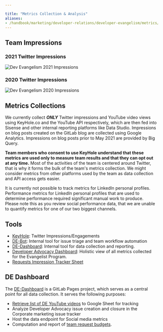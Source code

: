 ```yaml
---

title: "Metrics Collection & Analysis"
aliases:
- /handbook/marketing/developer-relations/developer-evangelism/metrics/index.html
---
```









## Team Impressions

### 2021 Twitter Impressions

![Dev Evangelism 2021 Impressions](https://europe-west1-group-community-a29572.cloudfunctions.net/getKeyHoleData?grouping=group&grouping_data=de&datatype=impressions&year=2021&month=all&network=twitter&response_type=chart&chart_type=bar "Dev Evangelism 2021 Impressions")

### 2020 Twitter Impressions

![Dev Evangelism 2020 Impressions](https://europe-west1-group-community-a29572.cloudfunctions.net/getKeyHoleData?grouping=group&grouping_data=de&datatype=impressions&year=2020&month=all&network=twitter&response_type=chart&chart_type=bar "Dev Evangelism 2020 Impressions")


## Metrics Collections

We currently collect ***ONLY*** Twitter impressions and YouTube video views using KeyHole.co and the YouTube API respectively, which are then fed into Sisense and other internal reporting platforms like Data Studio. Impressions on blog posts created on the GitLab blog are collected using Google Analytics. Impressions on blog posts prior to May 2021 are provided by Big Query.

**Team members who consent to use KeyHole understand that these metrics are used only to measure team results and that they can opt out at any time.** Most of the activities of the team is centered around Twitter, that is why it forms the bulk of the team's metrics collection. We might consider metrics from other platforms used by the team as data collection and API access gets easier.

It is currently not possible to track metrics for LinkedIn personal profiles. Performance metrics for LinkedIn personal profiles that are used to determine performance required significant manual work to produce. Please note this as you review social performance data, that we are unable to quantify metrics for one of our two biggest channels.

## Tools

- [KeyHole](/handbook/marketing/developer-relations/developer-advocacy/tools/keyhole/): Twitter Impressions/Engagements
- [DE-Bot](https://gitlab.com/gitlab-da/projects/devrel-bot):  Internal tool for issue triage and team workflow automation
- [DE-Dashboard](https://gitlab.com/gitlab-com/marketing/developer-relations/developer-advocacy/code/de-dashboard): Internal tool for data collection and reporting.
- [Developer Advocacy Dashboard](https://datastudio.google.com/u/0/reporting/4cd1e6a9-23f2-4de1-b8fa-29e42cb646c1/page/YsgmB): Holistic view of all metrics collected for the Evangelist Program.
- [Requests Impression Tracker Sheet](https://docs.google.com/spreadsheets/d/10E_TagnV6xgjHorWPTpMnO1Qk33lPR9HkGHOJfa0ENM/edit#gid=1283634798)


## DE Dashboard

The [DE-Dashboard](https://gitlab.com/gitlab-com/marketing/developer-relations/developer-advocacy/code/de-dashboard) is a GitLab Pages project, which serves as a central point for all data collection. It serves the following purposes:
  - [Retrieve list of DE YouTube videos](https://gitlab.com/gitlab-com/marketing/developer-relations/developer-advocacy/code/de-dashboard/-/blob/main/youtube.rb) to Google Sheet for tracking
  - Analyze Developer Advocacy issue creation and closure in the Corporate marketing issue tracker
  - Host the data endpoint for Social media metrics
  - Computation and report of [team request budgets](/handbook/marketing/developer-relations/developer-advocacy/).
